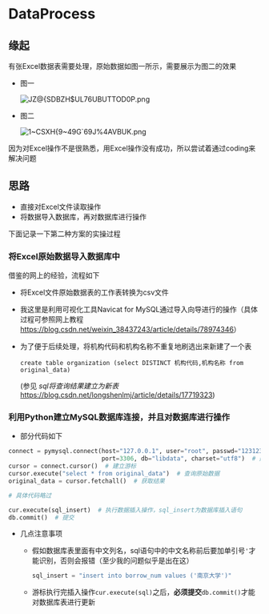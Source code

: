 # DataProcess

## 缘起

有张Excel数据表需要处理，原始数据如图一所示，需要展示为图二的效果

- 图一

  ![JZ@{SDBZH$UL76UBUTTOD0P.png](https://i.loli.net/2019/07/30/5d3ff089c72bc83375.png)

- 图二

  ![1~CSXH{9~49G`69J%4AVBUK.png](https://i.loli.net/2019/07/30/5d3ff0dab5fbe89334.png)

因为对Excel操作不是很熟悉，用Excel操作没有成功，所以尝试着通过coding来解决问题

## 思路

- 直接对Excel文件读取操作
- 将数据导入数据库，再对数据库进行操作

下面记录一下第二种方案的实操过程

### 将Excel原始数据导入数据库中

借鉴的网上的经验，流程如下

- 将Excel文件原始数据表的工作表转换为csv文件

- 我这里是利用可视化工具Navicat for MySQL通过导入向导进行的操作（具体过程可参照网上教程<https://blog.csdn.net/weixin_38437243/article/details/78974346>）

- 为了便于后续处理，将机构代码和机构名称不重复地刷选出来新建了一个表

  `create table organization (select DISTINCT 机构代码,机构名称 from original_data)`

  (参见 *sql将查询结果建立为新表* <https://blog.csdn.net/longshenlmj/article/details/17719323>)

### 利用Python建立MySQL数据库连接，并且对数据库进行操作

- 部分代码如下

~~~python
connect = pymysql.connect(host="127.0.0.1", user="root", passwd="123123",
                          port=3306, db="libdata", charset="utf8")  # 建立数据库连接
cursor = connect.cursor()  # 建立游标
cursor.execute("select * from original_data")  # 查询原始数据
original_data = cursor.fetchall()  # 获取结果

# 具体代码略过

cur.execute(sql_insert)  # 执行数据插入操作，sql_insert为数据库插入语句
db.commit()  # 提交
~~~

- 几点注意事项

  - 假如数据库表里面有中文列名，sql语句中的中文名称前后要加单引号`'`才能识别，否则会报错（至少我的问题似乎是出在这）

    ```python
    sql_insert = "insert into borrow_num values ('南京大学')"
    ```

  - 游标执行完插入操作`cur.execute(sql)`之后，**必须提交**`db.commit()`才能对数据库表进行更新